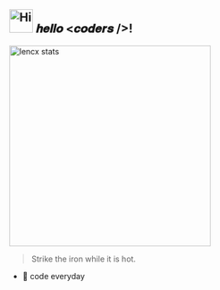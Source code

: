 <h2><img src="https://emojis.slackmojis.com/emojis/images/1588866973/8934/hellokittydance.gif?1588866973" alt="Hi" width="42" /> 𝒉𝒆𝒍𝒍𝒐   <𝒄𝒐𝒅𝒆𝒓𝒔 />!</h2>
<img alt="lencx stats" width="360" src="https://lencx-stats.vercel.app/api?username=BOTHSAVAGE&show_icons=true&bg_color=320,323031,84a59d&icon_color=b0c4b1&title_color=eec170&text_color=a2a392&include_all_commits=true"><br>

> Strike the iron while it is hot.

<!-- <p style="font-size: 12px">: code everyday</p> -->


- 🌱 code everyday

<!--
**BOTHSAVAGE/BOTHSAVAGE** is a ✨ _special_ ✨ repository because its `README.md` (this file) appears on your GitHub profile.

Here are some ideas to get you started:

- 🔭 I’m currently working on ...
- 🌱 I’m currently learning ...
- 👯 I’m looking to collaborate on ...
- 🤔 I’m looking for help with ...
- 💬 Ask me about ...
- 📫 How to reach me: ...
- 😄 Pronouns: ...
- ⚡ Fun fact: ...
-->
